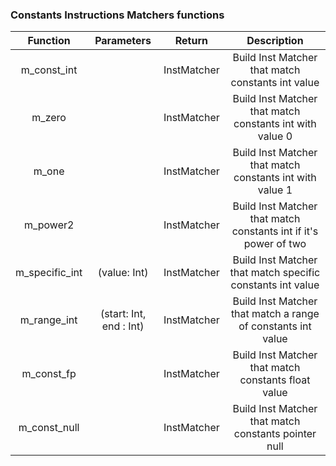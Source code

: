 ### Constants Instructions Matchers functions

|    Function    |       Parameters        |   Return    |                           Description                            |
| :------------: | :---------------------: | :---------: | :--------------------------------------------------------------: |
|  m_const_int   |                         | InstMatcher |        Build Inst Matcher that match constants int value         |
|     m_zero     |                         | InstMatcher |     Build Inst Matcher that match constants int with value 0     |
|     m_one      |                         | InstMatcher |     Build Inst Matcher that match constants int with value 1     |
|    m_power2    |                         | InstMatcher | Build Inst Matcher that match constants int if it's power of two |
| m_specific_int |      (value: Int)       | InstMatcher |    Build Inst Matcher that match specific constants int value    |
|  m_range_int   | (start: Int, end : Int) | InstMatcher |   Build Inst Matcher that match a range of constants int value   |
|   m_const_fp   |                         | InstMatcher |       Build Inst Matcher that match constants float value        |
|  m_const_null  |                         | InstMatcher |       Build Inst Matcher that match constants pointer null       |
